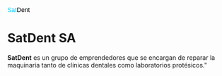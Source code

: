 <span style="color:#08ccfc; font-family: 'OCR A Std', sans-serif;" >Sat</span><span style="color:#000000; font-family: 'OCR A Std', sans-serif;">Dent</span>

# SatDent SA

**SatDent** es un grupo de emprendedores que se encargan de reparar la maquinaria tanto de clínicas dentales como laboratorios protésicos."